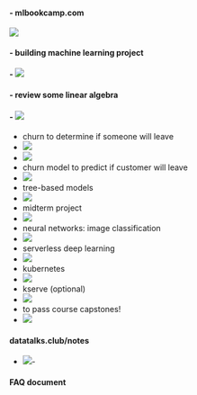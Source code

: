 #### - mlbookcamp.com

![](assets/20250917_163843_image.png)

#### - building machine learning project

#### - ![](assets/20250917_164236_image.png)

#### - review some linear algebra

#### - ![](assets/20250917_164251_image.png)

- churn to determine if someone will leave
- ![](assets/20250917_164647_image.png)
- ![](assets/20250917_164659_image.png)
- churn model to predict if customer will leave
- ![](assets/20250918_214040_image.png)
- tree-based models
- ![](assets/20250918_214130_image.png)
- midterm project
- ![](assets/20250918_214655_image.png)
- neural networks: image classification
- ![](assets/20250918_214733_image.png)
- serverless deep learning
- ![](assets/20250918_214900_image.png)
- kubernetes
- ![](assets/20250918_214952_image.png)
- kserve (optional)
- ![](assets/20250918_215009_image.png)
- to pass course capstones!
- ![](assets/20250918_215108_image.png)

#### datatalks.club/notes

- ![](assets/20250918_215737_image.png)-

#### FAQ document

